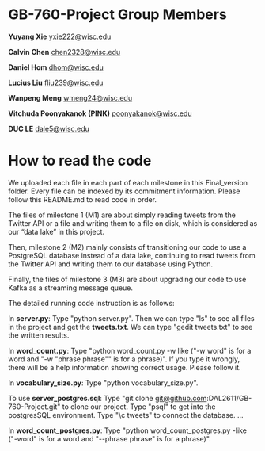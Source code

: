 # GB-760-Project Group Members
**Yuyang Xie** yxie222@wisc.edu

**Calvin Chen** chen2328@wisc.edu

**Daniel Hom** dhom@wisc.edu

**Lucius Liu** fliu239@wisc.edu

**Wanpeng Meng** wmeng24@wisc.edu

**Vitchuda Poonyakanok (PINK)** poonyakanok@wisc.edu

**DUC LE** dale5@wisc.edu


# How to read the code

We uploaded each file in each part of each milestone in this Final_version folder. Every file can be indexed by its commitment information. Please follow this README.md to read code in order.

The files of milestone 1 (M1) are about simply reading tweets from the Twitter API or a file and writing them to a file on disk, which is considered as our “data lake” in this project.

Then, milestone 2 (M2) mainly consists of transitioning our code to use a PostgreSQL database instead of a data lake, continuing to read tweets from the Twitter API and writing them to our database using Python.

Finally, the files of milestone 3 (M3) are about upgrading our code to use Kafka as a streaming message queue.

The detailed running code instruction is as follows:

In **server.py**: Type "python server.py". Then we can type "ls" to see all files in the project and get the **tweets.txt**. We can type "gedit tweets.txt" to see the written results.

In **word_count.py**: Type "python word_count.py -w like ("-w word" is for a word and "-w "phrase phrase"" is for a phrase)". If you type it wrongly, there will be a help information showing correct usage. Please follow it.

In **vocabulary_size.py**: Type "python vocabulary_size.py".

To use **server_postgres.sql**:
Type "git clone git@github.com:DAL2611/GB-760-Project.git" to clone our project.
Type "psql" to get into the postgresSQL environment.
Type "\c tweets" to connect the database.
...

In **word_count_postgres.py**: Type "python word_count_postgres.py -like ("-word" is for a word and "--phrase phrase" is for a phrase)".
